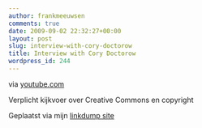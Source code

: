 ```yaml
---
author: frankmeeuwsen
comments: true
date: 2009-09-02 22:32:27+00:00
layout: post
slug: interview-with-cory-doctorow
title: Interview with Cory Doctorow
wordpress_id: 244
---
```


   

via [youtube.com](http://www.youtube.com/watch?v=9MGk37U9zx0&NR=1)

Verplicht kijkvoer over Creative Commons en copyright

     

 Geplaatst via mijn [linkdump site](http://frankmeeuwsen.posterous.com)   

 
